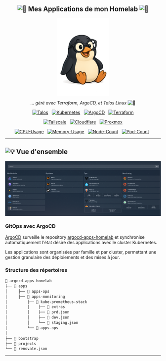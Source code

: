 <div align="center">

## <img src="https://fonts.gstatic.com/s/e/notoemoji/latest/1f680/512.gif" alt="🚀" width="16" height="16"> Mes Applications de mon Homelab <img src="https://fonts.gstatic.com/s/e/notoemoji/latest/1f6a7/512.gif" alt="🚧" width="16" height="16">

<img src="assets/wheezy_logo.png" align="center"  height="250px"/>


_... géré avec Terraform, ArgoCD, et Talos Linux_ <img src="https://fonts.gstatic.com/s/e/notoemoji/latest/1f916/512.gif" alt="🤖" width="16" height="16">

</div>

<div align="center">

[![Talos](https://img.shields.io/badge/Talos-Linux-blue?style=for-the-badge&logo=talos&logoColor=white)](https://talos.dev)&nbsp;&nbsp;
[![Kubernetes](https://img.shields.io/badge/Kubernetes-1.33.2-blue?style=for-the-badge&logo=kubernetes&logoColor=white)](https://kubernetes.io)&nbsp;&nbsp;
[![ArgoCD](https://img.shields.io/badge/ArgoCD-GitOps-blue?style=for-the-badge&logo=argo&logoColor=white)](https://argo-cd.readthedocs.io)&nbsp;&nbsp;
[![Terraform](https://img.shields.io/badge/Terraform-IaC-blue?style=for-the-badge&logo=terraform&logoColor=white)](https://terraform.io)

</div>

<div align="center">

[![Tailscale](https://img.shields.io/badge/Tailscale-VPN-brightgreen?style=for-the-badge&logo=tailscale&logoColor=white)](https://tailscale.com)&nbsp;&nbsp;
[![Cloudflare](https://img.shields.io/badge/Cloudflare-ZeroTrust-brightgreen?style=for-the-badge&logo=cloudflare&logoColor=white)](https://www.cloudflare.com)&nbsp;&nbsp;
[![Proxmox](https://img.shields.io/badge/Proxmox-VE-brightgreen?style=for-the-badge&logo=proxmox&logoColor=white)](https://proxmox.com)

</div>

<div align="center">

[![CPU-Usage](https://img.shields.io/endpoint?url=https%3A%2F%2Fkromgo.wheezy.fr%2Fcluster_cpu_usage&style=flat-square&label=CPU)](https://kromgo.wheezy.fr)&nbsp;&nbsp;
[![Memory-Usage](https://img.shields.io/endpoint?url=https%3A%2F%2Fkromgo.wheezy.fr%2Fcluster_memory_usage&style=flat-square&label=Memory)](https://kromgo.wheezy.fr)&nbsp;&nbsp;
[![Node-Count](https://img.shields.io/endpoint?url=https%3A%2F%2Fkromgo.wheezy.fr%2Fcluster_nodes_ready)](https://kromgo.wheezy.fr)&nbsp;&nbsp;
[![Pod-Count](https://img.shields.io/endpoint?url=https%3A%2F%2Fkromgo.wheezy.fr%2Fcluster_pods_running)](https://kromgo.wheezy.fr)&nbsp;&nbsp;
</div>

---

## <img src="https://fonts.gstatic.com/s/e/notoemoji/latest/1f4a1/512.gif" alt="💡" width="20" height="20"> Vue d'ensemble

<img src="assets/homepage.png" align="center" />

### GitOps avec ArgoCD

[ArgoCD](https://argo-cd.readthedocs.io/) surveille le repository [argocd-apps-homelab](https://github.com/florianspk/argocd-apps-homelab) et synchronise automatiquement l'état désiré des applications avec le cluster Kubernetes.

Les applications sont organisées par famille et par cluster, permettant une gestion granulaire des déploiements et des mises à jour.

### Structure des répertoires

```sh
📁 argocd-apps-homelab
├── 📁 apps
│     ├── 📁 apps-ops
│     ├── 📁 apps-monitoring
│         ├── 📁 kube-prometheus-stack
│         │    ├── 📁 extras
│         │    ├── 📄 prd.json
│         │    ├── 📄 dev.json
│         │    └── 📄 staging.json
│         └── 📁 apps-ops
│
├── 📁 bootstrap
├── 📁 projects
└── 📄 renovate.json
```

---
